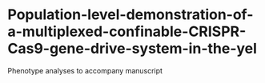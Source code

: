 # Population-level-demonstration-of-a-multiplexed-confinable-CRISPR-Cas9-gene-drive-system-in-the-yel
Phenotype analyses to accompany manuscript
